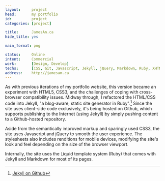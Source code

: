 ```yaml
---
layout:     project
head:       my portfolio
id:         project
categories: [project]

title:      JamesAn.ca
hide_title: yes

main_format: png

status:     Online
intent:     Commercial
work:       [Design, Develop]
techs:      [CSS, Git, Javascript, Jekyll, jQuery, Markdown, Ruby, XHTML]
address:    http://jamesan.ca
---
```

As with previous iterations of my portfolio website, this version became an experiment with HTML5, CSS3, and the challenges of coping with cross-browser compatibility issues. Midway through, I refactored the HTML/CSS code into Jekyll, "a blog-aware, static site generator in Ruby".[^1] Since the site uses client-side code exclusively, it's being hosted on Github, which supports publishing to the Internet (using Jekyll) by simply pushing content to a Github-hosted repository.

Aside from the semantically improved markup and sparingly used CSS3, the site uses Javascript and jQuery to smooth the user experience. The stylesheets also includes renditions for mobile devices, modifying the site's look and feel depending on the size of the browser viewport.

Internally, the site uses the Liquid template system (Ruby) that comes with Jekyll and Markdown for most of its pages.

[^1]: [Jekyll on Github](https://github.com/mojombo/jekyll/)